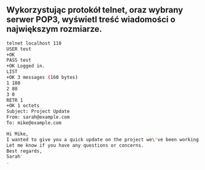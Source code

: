 ## Wykorzystując protokół telnet, oraz wybrany serwer POP3, wyświetl treść wiadomości o największym rozmiarze.

```bash
telnet localhost 110
USER test
+OK
PASS test
+OK Logged in.
LIST
+OK 3 messages (160 bytes)
1 180
2 80
3 0
RETR 1
+OK 1 octets
Subject: Project Update
From: sarah@example.com
To: mike@example.com

Hi Mike,
I wanted to give you a quick update on the project we\'ve been working on.We\'ve made significant progress over the past week and are on track to complete the project on time. I\'ll be sending a detailed report to you and the rest of the team later today.
Let me know if you have any questions or concerns.
Best regards,
Sarah'
.
```
